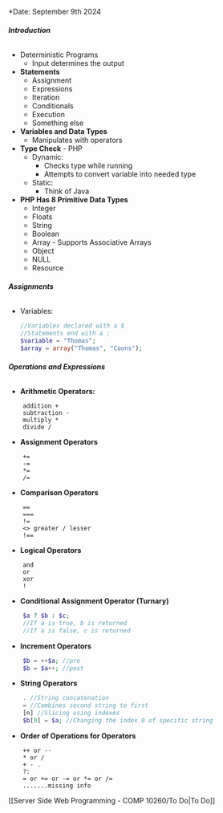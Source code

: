 *Date: September 9th 2024
###### **Introduction**
- Deterministic Programs
	- Input determines the output
- **Statements**
	- Assignment
	- Expressions
	- Iteration
	- Conditionals
	- Execution
	- Something else
- **Variables and Data Types**
	- Manipulates with operators
- **Type Check** - PHP
	- Dynamic:
		- Checks type while running
		- Attempts to convert variable into needed type
	- Static:
		- Think of Java
- **PHP Has 8 Primitive Data Types**
	- Integer
	- Floats
	- String
	- Boolean 
	- Array - Supports Associative Arrays
	- Object
	- NULL
	- Resource
###### **Assignments**
- Variables:
	```php
	//Variables declared with a $
	//Statements end with a ;
	$variable = "Thomas";
	$array = array("Thomas", "Coons");
	```
 
###### **Operations and Expressions**
- **Arithmetic Operators:**
```
	addition + 
	subtraction - 
	multiply *
	divide /
```
- **Assignment Operators**
```
	+=
	-=
	*=
	/=
```
- **Comparison Operators**
```
	==
	===
	!=
	<> greater / lesser
	!==
```
- **Logical Operators**
```
	and
	or
	xor
	!
```
- **Conditional Assignment Operator (Turnary)**
```php
	$a ? $b : $c;
	//If a is true, b is returned
	//If a is false, c is returned
```
- **Increment Operators**
```php
	$b = ++$a; //pre
	$b = $a++; //post
```
- **String Operators**
```php
	. //String concatenation
	= //Combines second string to first
	[n] //Slicing using indexes
	$b[0] = $a; //Changing the index 0 of specific string
```
- **Order of Operations for Operators**
```
	++ or --
	* or / 
	+ - .
	?:
	= or += or -= or *= or /=
	.......missing info
```
 
[[Server Side Web Programming - COMP 10260/To Do|To Do]]


